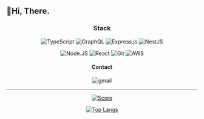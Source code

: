 ## 👋Hi, There.
  
<div align="center">

  ### Stack
  ![TypeScript](https://img.shields.io/badge/typescript-%23007ACC.svg?style=for-the-badge&logo=typescript&logoColor=white)
  ![GraphQL](https://img.shields.io/badge/-GraphQL-E10098?style=for-the-badge&logo=graphql&logoColor=white)
  ![Express.js](https://img.shields.io/badge/express.js-%23404d59.svg?style=for-the-badge&logo=express&logoColor=%2361DAFB)
  ![NestJS](https://img.shields.io/badge/nestjs-%23E0234E.svg?style=for-the-badge&logo=nestjs&logoColor=white)
  
  ![Node.JS](https://img.shields.io/badge/node.js-6DA55F?style=for-the-badge&logo=node.js&logoColor=white)
  ![React](https://img.shields.io/badge/react-%2320232a.svg?style=for-the-badge&logo=react&logoColor=%2361DAFB)
  ![Git](https://img.shields.io/badge/git-%23F05033.svg?style=for-the-badge&logo=git&logoColor=white)
  ![AWS](https://img.shields.io/badge/AWS-%23FF9900.svg?style=for-the-badge&logo=amazon-aws&logoColor=white)

  #### Contact
  ![gmail](https://img.shields.io/badge/GMail-mangph4@gmail.com-339933?style=for-the-badge&logo=gmail)
</div>

---
<div align="center">
  
  [![Score](https://github-readme-stats.vercel.app/api?username=Mangpha&count_private=true&show_icons=true&theme=tokyonight)](https://github.com/mangpha)
  
  [![Top Langs](https://github-readme-stats.vercel.app/api/top-langs/?username=Mangpha&layout=compact)](https://github.com/mangpha)

</div>
